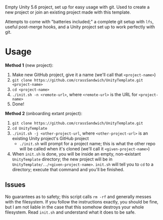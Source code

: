 Empty Unity 5.6 project, set up for easy usage with git. Used to create a new project or join an existing project made with this template.

Attempts to come with "batteries included;" a complete git setup with `lfs`, useful post-merge hooks, and a Unity project set up to work perfectly with git.

# Usage

**Method 1** (new project):

1. Make new GitHub project, give it a name (we'll call that `<project-name>`)
2. `git clone https://github.com/crassSandwich/UnityTemplate.git <project-name>`
3. `cd <project-name>`
3. `./init.sh -n <remote-url>`, where `<remote-url>` is the URL for `<project-name>`
4. Done!

**Method 2** (onboarding extant project):

1. `git clone https://github.com/crassSandwich/UnityTemplate.git`
2. `cd UnityTemplate`
3. `./init.sh -j <other-project-url`, where `<other-project-url>` is an existing Unity project's GitHub project
    - `./init.sh` will prompt for a project name; this is what the other repo will be called when it's cloned (we'll call it `<given-project-name>`)
4. When `init.sh` is done, you will be inside an empty, non-existant `UnityTemplate` directory; the new project will be in `UnityTemplate/../<given-project-name>`. `init.sh` will tell you to `cd` to a directory; execute that command and you'll be finished.

## Issues

No guarantees as to safety; this script calls `rm -rf` and generally messes with the filesystem. If you follow the instructions exactly, you should be fine, but I am not liable in the case that this somehow destroys your whole filesystem. Read `init.sh` and understand what it does to be safe.
